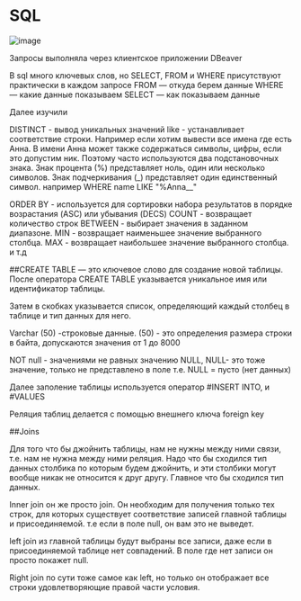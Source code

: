 # SQL
![image](https://idroot.us/wp-content/uploads/2021/06/dbeaver-logo.png)

Запросы выполняла через клиентское приложении DBeaver

В sql много ключевых слов, но SELECT, FROM и WHERE присутствуют практически в каждом запросе
FROM — откуда берем данные
WHERE — какие данные показываем
SELECT — как показываем данные

Далее изучили

DISTINCT - вывод уникальных значений
like - устанавливает соответствие строки. Например если хотим вывести все имена где есть Анна.
В имени Анна может также содержаться символы, цифры, если это допустим ник.
Поэтому
часто используются два подстановочных знака.
Знак процента (%) представляет ноль, один или несколько символов.
Знак подчеркивания (_) представляет один единственный символ.
например WHERE name LIKE "%Anna__"

ORDER BY - используется для сортировки набора результатов в порядке возрастания (ASC) или убывания (DECS)
COUNT - возвращает количество строк
BETWEEN - выбирает значения в заданном диапазоне.
MIN - возвращает наименьшее значение выбранного столбца.
MAX - возвращает наибольшее значение выбранного столбца.
и т.д

##CREATE TABLE — это ключевое слово для создание новой таблицы. После оператора CREATE TABLE указывается уникальное имя или идентификатор таблицы.

Затем в скобках указывается список, определяющий каждый столбец в таблице и тип данных для него.

Varchar (50) -строковые данные. (50) - это определения размера строки в байта, допускаются значения от 1 до 8000

NOT null - значениями не равных значению NULL, NULL- это тоже значение, только не представлено в поле т.е. NULL = пусто (нет данных)

Далее заполение таблицы используется оператор #INSERT INTO, и #VALUES

Реляция таблиц делается с помощью внешнего ключа foreign key

##Joins

Для того что бы джойнить таблицы, нам не нужны между ними связи, т.е. нам не нужна между ними реляция. Надо что бы сходился тип данных столбика по которым будем джойнить, и эти столбики могут вообще никак не относится к друг другу. Главное что бы сходился тип данных.

Inner join он же просто join. Он необходим для получения только тех строк, для которых существует соответствие записей главной таблицы и присоединяемой. т.е если в поле null, он вам это не выведет.

left join из главной таблицы будут выбраны все записи, даже если в присоединяемой таблице нет совпадений. В поле где нет записи он просто покажет null.

Right join по сути тоже самое как left, но только он отображает все строки удовлетворяющие правой части условия.
